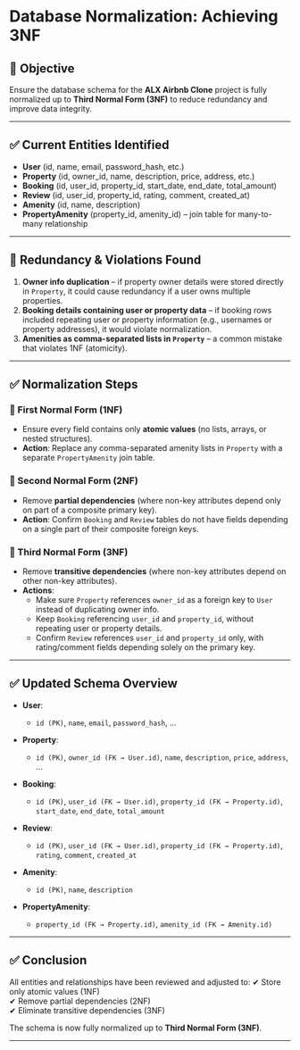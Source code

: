 # Database Normalization: Achieving 3NF

## 🎯 Objective
Ensure the database schema for the **ALX Airbnb Clone** project is fully normalized up to **Third Normal Form (3NF)** to reduce redundancy and improve data integrity.

---

## ✅ Current Entities Identified
- **User** (id, name, email, password_hash, etc.)
- **Property** (id, owner_id, name, description, price, address, etc.)
- **Booking** (id, user_id, property_id, start_date, end_date, total_amount)
- **Review** (id, user_id, property_id, rating, comment, created_at)
- **Amenity** (id, name, description)
- **PropertyAmenity** (property_id, amenity_id) – join table for many-to-many relationship

---

## 🔎 Redundancy & Violations Found
1. **Owner info duplication** – if property owner details were stored directly in `Property`, it could cause redundancy if a user owns multiple properties.
2. **Booking details containing user or property data** – if booking rows included repeating user or property information (e.g., usernames or property addresses), it would violate normalization.
3. **Amenities as comma-separated lists in `Property`** – a common mistake that violates 1NF (atomicity).

---

## ✅ Normalization Steps

### 📌 First Normal Form (1NF)
- Ensure every field contains only **atomic values** (no lists, arrays, or nested structures).
- **Action**: Replace any comma-separated amenity lists in `Property` with a separate `PropertyAmenity` join table.

### 📌 Second Normal Form (2NF)
- Remove **partial dependencies** (where non-key attributes depend only on part of a composite primary key).
- **Action**: Confirm `Booking` and `Review` tables do not have fields depending on a single part of their composite foreign keys.

### 📌 Third Normal Form (3NF)
- Remove **transitive dependencies** (where non-key attributes depend on other non-key attributes).
- **Actions**:
  - Make sure `Property` references `owner_id` as a foreign key to `User` instead of duplicating owner info.
  - Keep `Booking` referencing `user_id` and `property_id`, without repeating user or property details.
  - Confirm `Review` references `user_id` and `property_id` only, with rating/comment fields depending solely on the primary key.

---

## ✅ Updated Schema Overview

- **User**:
  - `id (PK)`, `name`, `email`, `password_hash`, ...

- **Property**:
  - `id (PK)`, `owner_id (FK → User.id)`, `name`, `description`, `price`, `address`, ...

- **Booking**:
  - `id (PK)`, `user_id (FK → User.id)`, `property_id (FK → Property.id)`, `start_date`, `end_date`, `total_amount`

- **Review**:
  - `id (PK)`, `user_id (FK → User.id)`, `property_id (FK → Property.id)`, `rating`, `comment`, `created_at`

- **Amenity**:
  - `id (PK)`, `name`, `description`

- **PropertyAmenity**:
  - `property_id (FK → Property.id)`, `amenity_id (FK → Amenity.id)`

---

## ✅ Conclusion

All entities and relationships have been reviewed and adjusted to:
✔ Store only atomic values (1NF)  
✔ Remove partial dependencies (2NF)  
✔ Eliminate transitive dependencies (3NF)

The schema is now fully normalized up to **Third Normal Form (3NF)**.

---

